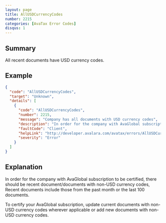 ```yaml
---
layout: page
title: AllUSDCurrencyCodes
number: 2215
categories: [AvaTax Error Codes]
disqus: 1
---
```


## Summary

All recent documents have USD currency codes. 

## Example

```json
{
  "code": "AllUSDCurrencyCodes",
  "target": "Unknown",
  "details": [
    {
      "code": "AllUSDCurrencyCodes",
      "number": 2215,
      "message": "Company has all documents with USD currency codes",
      "description": "In order for the company with AvaGlobal subscription to be certified, there should be document/documents with non-USD currency codes, in the past month or among the last 100 documents.",
      "faultCode": "Client",
      "helpLink": "http://developer.avalara.com/avatax/errors/AllUSDCurrencyCodes",
      "severity": "Error"
    }
  ]
}
```

## Explanation

In order for the company with AvaGlobal subscription to be certified, there should be recent document/documents with non-USD currency codes, Recent documents include those from the past month or the last 100 documents. 

To certify your AvaGlobal subscription, update current documents with non-USD currency codes wherever applicable or add new documents with non-USD currency codes.